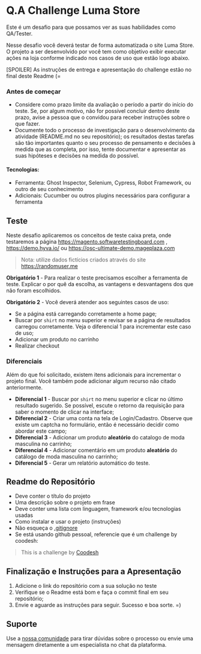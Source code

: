# Q.A Challenge Luma Store

Este é um desafio para que possamos ver as suas habilidades como QA/Tester.

Nesse desafio você deverá testar de forma automatizada o site Luma Store. O projeto a ser desenvolvido por você tem como objetivo exibir executar ações na loja conforme indicado nos casos de uso que estão logo abaixo.

[SPOILER] As instruções de entrega e apresentação do challenge estão no final deste Readme (=

### Antes de começar
 
- Considere como prazo limite da avaliação o período a partir do início do teste. Se, por algum motivo, não for possível concluir dentro deste prazo, avise a pessoa que o convidou para receber instruções sobre o que fazer.
- Documente todo o processo de investigação para o desenvolvimento da atividade (README.md no seu repositório); os resultados destas tarefas são tão importantes quanto o seu processo de pensamento e decisões à medida que as completa, por isso, tente documentar e apresentar as suas hipóteses e decisões na medida do possível.


#### Tecnologias:
- Ferramenta: Ghost Inspector, Selenium, Cypress, Robot Framework, ou outro de seu conhecimento
- Adicionais: Cucumber ou outros plugins necessários para configurar a ferramenta

## Teste

Neste desafio aplicaremos os conceitos de teste caixa preta, onde testaremos a página https://magento.softwaretestingboard.com , https://demo.hyva.io/ ou https://osc-ultimate-demo.mageplaza.com

> Nota: utilize dados fictícios criados através do site https://randomuser.me

**Obrigatório 1** - Para realizar o teste precisamos escolher a ferramenta de teste. Explicar o por quê da escolha, as vantagens e desvantagens dos que não foram escolhidos.

**Obrigatório 2** - Você deverá atender aos seguintes casos de uso:

- Se a página está carregando corretamente a home page;
- Buscar por `shirt` no menu superior e revisar se a página de resultados carregou corretamente. Veja o diferencial 1 para incrementar este caso de uso;
- Adicionar um produto no carrinho
- Realizar checkout

### Diferenciais
Além do que foi solicitado, existem itens adicionais para incrementar o projeto final. Você também pode adicionar algum recurso não citado anteriormente.

- **Diferencial 1** - Buscar por `shirt` no menu superior e clicar no último resultado sugerido. Se possível, escute o retorno da requisição para saber o momento de clicar na interface;
- **Diferencial 2** - Criar uma conta na tela de Login/Cadastro. Observe que existe um captcha no formulário, então é necessário decidir como abordar este campo;
- **Diferencial 3** - Adicionar um produto **aleatório** do catalogo de moda masculina no carrinho;
- **Diferencial 4** - Adicionar comentário em um produto **aleatório** do catálogo de moda masculina no carrinho;
- **Diferencial 5** - Gerar um relatório automático do teste.

## Readme do Repositório

- Deve conter o título do projeto
- Uma descrição sobre o projeto em frase
- Deve conter uma lista com linguagem, framework e/ou tecnologias usadas
- Como instalar e usar o projeto (instruções)
- Não esqueça o [.gitignore](https://www.toptal.com/developers/gitignore)
- Se está usando github pessoal, referencie que é um challenge by coodesh:  

>  This is a challenge by [Coodesh](https://coodesh.com/)

## Finalização e Instruções para a Apresentação

1. Adicione o link do repositório com a sua solução no teste
2. Verifique se o Readme está bom e faça o commit final em seu repositório;
3. Envie e aguarde as instruções para seguir. Sucesso e boa sorte. =)

## Suporte

Use a [nossa comunidade](https://discord.gg/rdXbEvjsWu) para tirar dúvidas sobre o processo ou envie uma mensagem diretamente a um especialista no chat da plataforma. 
